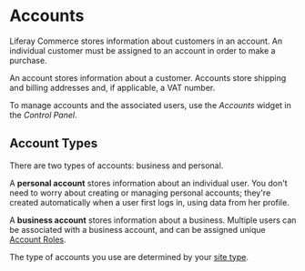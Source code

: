 # Accounts

Liferay Commerce stores information about customers in an account. An individual customer must be assigned to an account in order to make a purchase.

An account stores information about a customer. Accounts store shipping and billing addresses and, if applicable, a VAT number.

To manage accounts and the associated users, use the _Accounts_ widget in the _Control Panel_.

## Account Types

There are two types of accounts: business and personal.

A **personal account** stores information about an individual user. You don't need to worry about creating or managing personal accounts; they're created automatically when a user first logs in, using data from her profile.

A **business account** stores information about a business. Multiple users can be associated with a business account, and can be assigned unique [Account Roles](../account-management/account-roles/README.md).

The type of accounts you use are determined by your [site type](../../gettings-started/site-management-basics/site-and-site-types/README.md).
